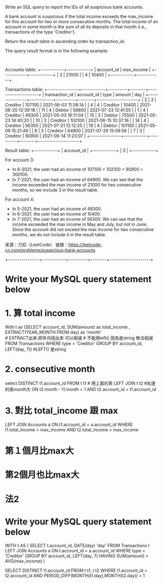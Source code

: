 Write an SQL query to report the IDs of all suspicious bank accounts.

A bank account is suspicious if the total income exceeds the max_income for this account for two or more consecutive months. The total income of an account in some month is the sum of all its deposits in that month (i.e., transactions of the type 'Creditor').

Return the result table in ascending order by transaction_id.

The query result format is in the following example:

 

Accounts table:
+------------+------------+
| account_id | max_income |
+------------+------------+
| 3          | 21000      |
| 4          | 10400      |
+------------+------------+

Transactions table:
+----------------+------------+----------+--------+---------------------+
| transaction_id | account_id | type     | amount | day                 |
+----------------+------------+----------+--------+---------------------+
| 2              | 3          | Creditor | 107100 | 2021-06-02 11:38:14 |
| 4              | 4          | Creditor | 10400  | 2021-06-20 12:39:18 |
| 11             | 4          | Debtor   | 58800  | 2021-07-23 12:41:55 |
| 1              | 4          | Creditor | 49300  | 2021-05-03 16:11:04 |
| 15             | 3          | Debtor   | 75500  | 2021-05-23 14:40:20 |
| 10             | 3          | Creditor | 102100 | 2021-06-15 10:37:16 |
| 14             | 4          | Creditor | 56300  | 2021-07-21 12:12:25 |
| 19             | 4          | Debtor   | 101100 | 2021-05-09 15:21:49 |
| 8              | 3          | Creditor | 64900  | 2021-07-26 15:09:56 |
| 7              | 3          | Creditor | 90900  | 2021-06-14 11:23:07 |
+----------------+------------+----------+--------+---------------------+

Result table:
+------------+
| account_id |
+------------+
| 3          |
+------------+

For account 3:
- In 6-2021, the user had an income of 107100 + 102100 + 90900 = 300100.
- In 7-2021, the user had an income of 64900.
We can see that the income exceeded the max income of 21000 for two consecutive months, so we include 3 in the result table.

For account 4:
- In 5-2021, the user had an income of 49300.
- In 6-2021, the user had an income of 10400.
- In 7-2021, the user had an income of 56300.
We can see that the income exceeded the max income in May and July, but not in June. Since the account did not exceed the max income for two consecutive months, we do not include it in the result table.

来源：力扣（LeetCode）
链接：https://leetcode-cn.com/problems/suspicious-bank-accounts


+----------------+------------+----------+--------+---------------------+


# Write your MySQL query statement below

# 1. 算 total income 
With t as 
    (SELECT account_id, SUM(amount) as total_income
    , EXTRACT(YEAR_MONTH FROM day) as 'month'   
    # EXTRACT出來:把年月挑出來 可以相減
    # 不能用left() 因為是string 無法相減  
    FROM Transactions 
    WHERE type = 'Creditor' 
    GROUP BY account_id, LEFT(day, 7)) 
                        #LEFT() 是string

# 2. consecutive month 
select DISTINCT t1.account_id
FROM t t1  # 用上面的表
LEFT JOIN t t2  #右邊的表month大
ON t2.month - t1.month = 1 
AND t2.account_id = t1.account_id

# 3. 對比 total_income 跟 max 
LEFT JOIN Accounts a ON 
t1.account_id = a.account_id 
WHERE t1.total_income > max_income 
AND t2.total_income > max_income 
# 第１個月比max大
# 第2個月也比max大
    
    
# 法2

# Write your MySQL query statement below

WITH t AS (
SELECT t.account_id, DATE(day) 'day'
FROM Transactions t LEFT JOIN Accounts a 
ON t.account_id = a.account_id 
WHERE type = 'Creditor'
GROUP BY account_id, LEFT(day, 7)
HAVING SUM(amount) > AVG(max_income)
)

SELECT DISTINCT t1.account_id
FROM t t1, t t2 
WHERE t1.account_id = t2.account_id 
AND PERIOD_DIFF(MONTH(t1.day),MONTH(t2.day)) = 1
    
  
